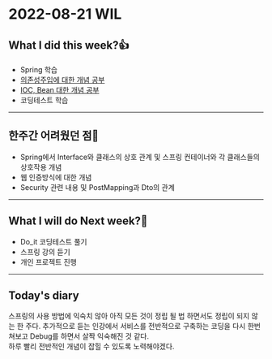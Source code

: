 # 2022-08-21 WIL
## What I did this week?👍
* Spring 학습
* [의존성주입에 대한 개념 공부](https://github.com/BeomSeogKim/Spring/blob/main/Basic/DI.md)
* [IOC, Bean 대한 개념 공부](https://github.com/BeomSeogKim/Spring/blob/main/Basic/IOC.md)
* 코딩테스트 학습
___
## 한주간 어려웠던 점🤯
* Spring에서 Interface와 클래스의 상호 관계 및 스프링 컨테이너와 각 클래스들의 상호작용 개념
* 웹 인증방식에 대한 개념
* Security 관련 내용 및 PostMapping과 Dto의 관계

___
## What I will do Next week?🙏
* Do_it 코딩테스트 풀기
* 스프링 강의 듣기
* 개인 프로젝트 진행

___
## Today's diary
스프링의 사용 방법에 익숙치 않아 아직 모든 것이 정립 될 법 하면서도 정립이 되지 않는 한 주다. 
추가적으로 듣는 인강에서 서비스를 전반적으로 구축하는 코딩을 다시 한번 쳐보고 Debug를 하면서 살짝 익숙해진 것 같다.  
하루 빨리 전반적인 개념이 잡힐 수 있도록 노력해야겠다.
